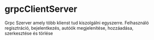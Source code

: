 # grpcClientServer
Grpc Szerver amely több klienst tud kiszolgálni egyszerre. Felhasználó regisztráció, bejelentkezés, autóók megjelenítése, hozzáadása, szerkesztése és törlése
